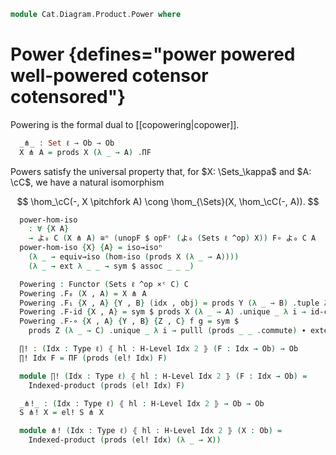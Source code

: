 <!--
```agda
open import Cat.Diagram.Product.Indexed
open import Cat.Diagram.Limit.Product
open import Cat.Functor.Adjoint.Hom
open import Cat.Diagram.Limit.Base
open import Cat.Functor.Naturality
open import Cat.Instances.Discrete
open import Cat.Instances.Product
open import Cat.Diagram.Terminal
open import Cat.Functor.Adjoint
open import Cat.Instances.Sets
open import Cat.Functor.Hom
open import Cat.Prelude

import Cat.Reasoning
```
-->

```agda
module Cat.Diagram.Product.Power where
```

# Power {defines="power powered well-powered cotensor cotensored"}

Powering is the formal dual to [[copowering|copower]].

<!--
```agda
module Powers
  {o ℓ} {C : Precategory o ℓ}
  (prods : (S : Set ℓ) → has-products-indexed-by C ∣ S ∣)
  where

  open Indexed-product
  open Cat.Reasoning C
  open Functor
```
-->


```agda
  _⋔_ : Set ℓ → Ob → Ob
  X ⋔ A = prods X (λ _ → A) .ΠF
```

Powers satisfy the universal property that, for $X: \Sets_\kappa$ and
$A: \cC$, we have a natural isomorphism

$$
\hom_\cC(-, X \pitchfork A) \cong \hom_{\Sets}(X, \hom_\cC(-, A)).
$$

```agda
  power-hom-iso
    : ∀ {X A}
    → よ₀ C (X ⋔ A) ≅ⁿ (unopF $ opFʳ (よ₀ (Sets ℓ ^op) X)) F∘ よ₀ C A
  power-hom-iso {X} {A} = iso→isoⁿ
    (λ _ → equiv→iso (hom-iso (prods X (λ _ → A))))
    (λ _ → ext λ _ _ → sym $ assoc _ _ _)
```

```agda
  Powering : Functor (Sets ℓ ^op ×ᶜ C) C
  Powering .F₀ (X , A) = X ⋔ A
  Powering .F₁ {X , A} {Y , B} (idx , obj) = prods Y (λ _ → B) .tuple λ i → obj ∘ prods X (λ _ → A) .π (idx i)
  Powering .F-id {X , A} = sym $ prods X (λ _ → A) .unique _ λ i → id-comm
  Powering .F-∘ {X , A} {Y , B} {Z , C} f g = sym $
    prods Z (λ _ → C) .unique _ λ i → pulll (prods _ _ .commute) ∙ extendr (prods _ _ .commute)
```

```agda
  ∏! : (Idx : Type ℓ) ⦃ hl : H-Level Idx 2 ⦄ (F : Idx → Ob) → Ob
  ∏! Idx F = ΠF (prods (el! Idx) F)

  module ∏! (Idx : Type ℓ) ⦃ hl : H-Level Idx 2 ⦄ (F : Idx → Ob) =
    Indexed-product (prods (el! Idx) F)

  _⋔!_ : (Idx : Type ℓ) ⦃ hl : H-Level Idx 2 ⦄ → Ob → Ob
  S ⋔! X = el! S ⋔ X

  module ⋔! (Idx : Type ℓ) ⦃ hl : H-Level Idx 2 ⦄ (X : Ob) =
    Indexed-product (prods (el! Idx) (λ _ → X))
```


<!--
```agda
complete→powering
  : ∀ {o ℓ} {C : Precategory o ℓ}
  → is-complete ℓ ℓ C → Functor (Sets ℓ ^op ×ᶜ C) C
complete→powering lim = Powers.Powering λ S F → Limit→IP _ F (lim _)
```
-->
